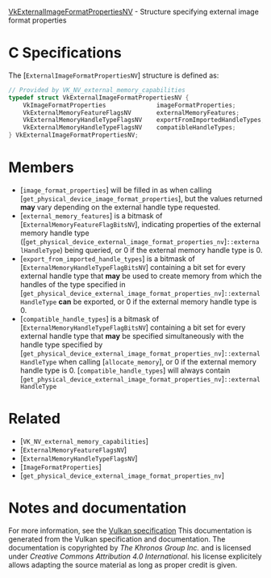 [VkExternalImageFormatPropertiesNV](https://www.khronos.org/registry/vulkan/specs/1.3-extensions/man/html/VkExternalImageFormatPropertiesNV.html) - Structure specifying external image format properties

# C Specifications
The [`ExternalImageFormatPropertiesNV`] structure is defined as:
```c
// Provided by VK_NV_external_memory_capabilities
typedef struct VkExternalImageFormatPropertiesNV {
    VkImageFormatProperties              imageFormatProperties;
    VkExternalMemoryFeatureFlagsNV       externalMemoryFeatures;
    VkExternalMemoryHandleTypeFlagsNV    exportFromImportedHandleTypes;
    VkExternalMemoryHandleTypeFlagsNV    compatibleHandleTypes;
} VkExternalImageFormatPropertiesNV;
```

# Members
- [`image_format_properties`] will be filled in as when calling [`get_physical_device_image_format_properties`], but the values returned  **may**  vary depending on the external handle type requested.
- [`external_memory_features`] is a bitmask of [`ExternalMemoryFeatureFlagBitsNV`], indicating properties of the external memory handle type ([`get_physical_device_external_image_format_properties_nv`]`::externalHandleType`) being queried, or 0 if the external memory handle type is 0.
- [`export_from_imported_handle_types`] is a bitmask of [`ExternalMemoryHandleTypeFlagBitsNV`] containing a bit set for every external handle type that  **may**  be used to create memory from which the handles of the type specified in [`get_physical_device_external_image_format_properties_nv`]`::externalHandleType` **can**  be exported, or 0 if the external memory handle type is 0.
- [`compatible_handle_types`] is a bitmask of [`ExternalMemoryHandleTypeFlagBitsNV`] containing a bit set for every external handle type that  **may**  be specified simultaneously with the handle type specified by [`get_physical_device_external_image_format_properties_nv`]`::externalHandleType` when calling [`allocate_memory`], or 0 if the external memory handle type is 0. [`compatible_handle_types`] will always contain [`get_physical_device_external_image_format_properties_nv`]`::externalHandleType`

# Related
- [`VK_NV_external_memory_capabilities`]
- [`ExternalMemoryFeatureFlagsNV`]
- [`ExternalMemoryHandleTypeFlagsNV`]
- [`ImageFormatProperties`]
- [`get_physical_device_external_image_format_properties_nv`]

# Notes and documentation
For more information, see the [Vulkan specification](https://www.khronos.org/registry/vulkan/specs/1.3-extensions/html/vkspec.html)
This documentation is generated from the Vulkan specification and documentation.
The documentation is copyrighted by *The Khronos Group Inc.* and is licensed under *Creative Commons Attribution 4.0 International*.
his license explicitely allows adapting the source material as long as proper credit is given.
        